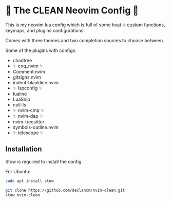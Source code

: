 # 🧼 The CLEAN Neovim Config 🧼

This is my neovim lua config which is full of some heat 🔥 custom functions, 
keymaps, and plugins configurations.

Comes with three themes and two completion sources to choose between.

Some of the plugins with configs:
* chadtree
* ✨ coq_nvim ✨
* Comment.nvim
* gitsigns.nvim
* indent-blankline.nvim
* ✨ lspconfig ✨
* lualine
* LuaSnip
* null-ls
* ✨ nvim-cmp ✨
* ✨ nvim-dap ✨
* nvim-treesitter
* symbols-outline.nvim
* ✨ telescope ✨

## Installation

Stow is required to install the config.

For Ubuntu:
```bash
sudo apt install stow
```

```bash
git clone https://github.com/declancm/nvim-clean.git
stow nvim-clean
```
